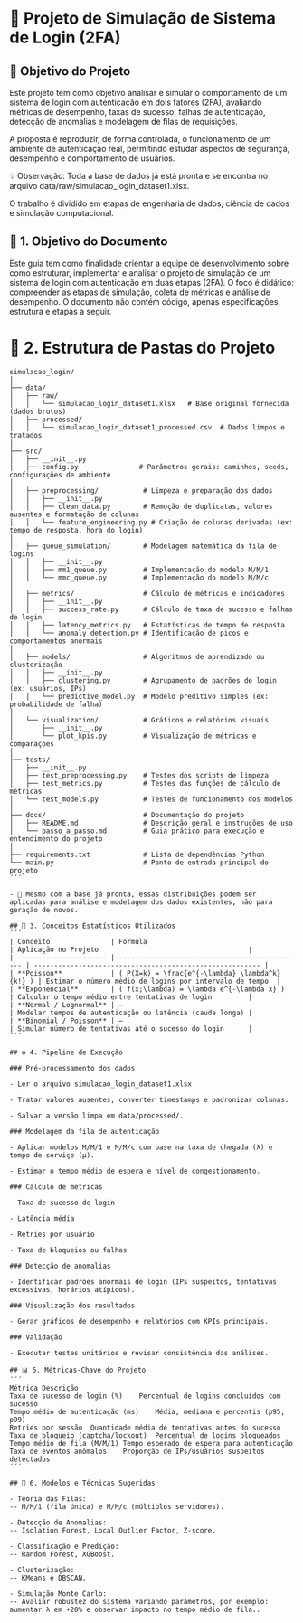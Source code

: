 # 🧠 Projeto de Simulação de Sistema de Login (2FA)
## 🎯 Objetivo do Projeto

Este projeto tem como objetivo analisar e simular o comportamento de um sistema de login com autenticação em dois fatores (2FA), avaliando métricas de desempenho, taxas de sucesso, falhas de autenticação, detecção de anomalias e modelagem de filas de requisições.

A proposta é reproduzir, de forma controlada, o funcionamento de um ambiente de autenticação real, permitindo estudar aspectos de segurança, desempenho e comportamento de usuários.

💡 Observação: Toda a base de dados já está pronta e se encontra no arquivo data/raw/simulacao_login_dataset1.xlsx.

O trabalho é dividido em etapas de engenharia de dados, ciência de dados e simulação computacional.

## 🎯 1. Objetivo do Documento

Este guia tem como finalidade orientar a equipe de desenvolvimento sobre como estruturar, implementar e analisar o projeto de simulação de um sistema de login com autenticação em duas etapas (2FA).
O foco é didático: compreender as etapas de simulação, coleta de métricas e análise de desempenho.
O documento não contém código, apenas especificações, estrutura e etapas a seguir.

# 📁 2. Estrutura de Pastas do Projeto

```plaintext
simulacao_login/
│
├── data/                       
│   ├── raw/                    
│   │   └── simulacao_login_dataset1.xlsx   # Base original fornecida (dados brutos)
│   ├── processed/              
│   │   └── simulacao_login_dataset1_processed.csv  # Dados limpos e tratados
│
├── src/                        
│   ├── __init__.py
│   ├── config.py               # Parâmetros gerais: caminhos, seeds, configurações de ambiente
│
│   ├── preprocessing/           # Limpeza e preparação dos dados
│   │   ├── __init__.py
│   │   ├── clean_data.py        # Remoção de duplicatas, valores ausentes e formatação de colunas
│   │   └── feature_engineering.py # Criação de colunas derivadas (ex: tempo de resposta, hora do login)
│
│   ├── queue_simulation/        # Modelagem matemática da fila de logins
│   │   ├── __init__.py
│   │   ├── mm1_queue.py         # Implementação do modelo M/M/1
│   │   └── mmc_queue.py         # Implementação do modelo M/M/c
│
│   ├── metrics/                 # Cálculo de métricas e indicadores
│   │   ├── __init__.py
│   │   ├── success_rate.py      # Cálculo de taxa de sucesso e falhas de login
│   │   ├── latency_metrics.py   # Estatísticas de tempo de resposta
│   │   └── anomaly_detection.py # Identificação de picos e comportamentos anormais
│
│   ├── models/                  # Algoritmos de aprendizado ou clusterização
│   │   ├── __init__.py
│   │   ├── clustering.py        # Agrupamento de padrões de login (ex: usuários, IPs)
│   │   └── predictive_model.py  # Modelo preditivo simples (ex: probabilidade de falha)
│
│   └── visualization/           # Gráficos e relatórios visuais
│       ├── __init__.py
│       └── plot_kpis.py         # Visualização de métricas e comparações
│
├── tests/                      
│   ├── __init__.py
│   ├── test_preprocessing.py    # Testes dos scripts de limpeza
│   ├── test_metrics.py          # Testes das funções de cálculo de métricas
│   └── test_models.py           # Testes de funcionamento dos modelos
│
├── docs/                        # Documentação do projeto
│   ├── README.md                # Descrição geral e instruções de uso
│   └── passo_a_passo.md         # Guia prático para execução e entendimento do projeto
│
├── requirements.txt             # Lista de dependências Python
└── main.py                      # Ponto de entrada principal do projeto
´´´

- 📘 Mesmo com a base já pronta, essas distribuições podem ser aplicadas para análise e modelagem dos dados existentes, não para geração de novos.

## 🔢 3. Conceitos Estatísticos Utilizados
´´´
| Conceito               | Fórmula                                        | Aplicação no Projeto                                     |
| ---------------------- | ---------------------------------------------- | -------------------------------------------------------- |
| **Poisson**            | ( P(X=k) = \frac{e^{-\lambda} \lambda^k}{k!} ) | Estimar o número médio de logins por intervalo de tempo  |
| **Exponencial**        | ( f(x;\lambda) = \lambda e^{-\lambda x} )      | Calcular o tempo médio entre tentativas de login         |
| **Normal / Lognormal** | —                                              | Modelar tempos de autenticação ou latência (cauda longa) |
| **Binomial / Poisson** | —                                              | Simular número de tentativas até o sucesso do login      |
´´´

## ⚙️ 4. Pipeline de Execução

### Pré-processamento dos dados

- Ler o arquivo simulacao_login_dataset1.xlsx

- Tratar valores ausentes, converter timestamps e padronizar colunas.

- Salvar a versão limpa em data/processed/.

### Modelagem da fila de autenticação

- Aplicar modelos M/M/1 e M/M/c com base na taxa de chegada (λ) e tempo de serviço (μ).

- Estimar o tempo médio de espera e nível de congestionamento.

### Cálculo de métricas

- Taxa de sucesso de login

- Latência média

- Retries por usuário

- Taxa de bloqueios ou falhas

### Detecção de anomalias

- Identificar padrões anormais de login (IPs suspeitos, tentativas excessivas, horários atípicos).

### Visualização dos resultados

- Gerar gráficos de desempenho e relatórios com KPIs principais.

### Validação

- Executar testes unitários e revisar consistência das análises.

## 📊 5. Métricas-Chave do Projeto
´´´
Métrica	Descrição
Taxa de sucesso de login (%)	Percentual de logins concluídos com sucesso
Tempo médio de autenticação (ms)	Média, mediana e percentis (p95, p99)
Retries por sessão	Quantidade média de tentativas antes do sucesso
Taxa de bloqueio (captcha/lockout)	Percentual de logins bloqueados
Tempo médio de fila (M/M/1)	Tempo esperado de espera para autenticação
Taxa de eventos anômalos	Proporção de IPs/usuários suspeitos detectados
´´´

## 🧩 6. Modelos e Técnicas Sugeridas

- Teoria das Filas:
-- M/M/1 (fila única) e M/M/c (múltiplos servidores).

- Detecção de Anomalias:
-- Isolation Forest, Local Outlier Factor, Z-score.

- Classificação e Predição:
-- Random Forest, XGBoost.

- Clusterização:
-- KMeans e DBSCAN.

- Simulação Monte Carlo:
-- Avaliar robustez do sistema variando parâmetros, por exemplo: aumentar λ em +20% e observar impacto no tempo médio de fila..